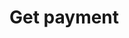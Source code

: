 <!-- START_METADATA
---
title: Get payment information with the ePayment API
sidebar_label: Get payment
sidebar_position: 20
description: Get payment information with the ePayment API.
pagination_next: null
pagination_prev: null
draft: true
---
END_METADATA -->

# Get payment

